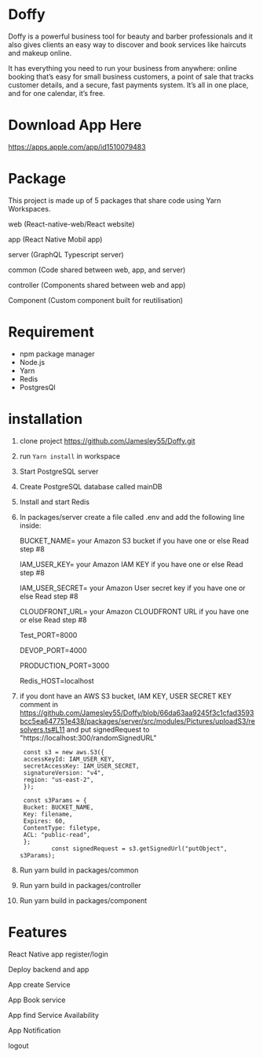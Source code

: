# Doffy
Doffy is a powerful business tool for beauty and barber professionals and it also gives clients an easy way to discover and book services like haircuts and makeup online. 

It has everything you need to run your business from anywhere: online booking that’s easy for small business customers, a point of sale that tracks customer details, and a secure, fast payments system. It’s all in one place, and for one calendar, it’s free. 

# Download App Here 

 https://apps.apple.com/app/id1510079483

# Package 

This project is made up of 5 packages that share code using Yarn Workspaces.

web (React-native-web/React website)

app (React Native Mobil app)

server (GraphQL Typescript server)

common (Code shared between web, app, and server)

controller (Components shared between web and app)

Component (Custom component built for reutilisation)

# Requirement 
 - npm package manager 
 - Node.js 
 - Yarn 
 - Redis 
 - PostgresQl

# installation

1. clone project https://github.com/Jamesley55/Doffy.git
    
2. run `Yarn install` in workspace 
    
3. Start PostgreSQL server
    
4. Create PostgreSQL database called mainDB
   
5. Install and start Redis

6. In packages/server create a file called .env and add the following line inside:

    BUCKET_NAME= your Amazon S3 bucket if you have one or else Read step #8
    
    IAM_USER_KEY= your Amazon IAM KEY  if you have one or else Read step #8
    
    IAM_USER_SECRET= your Amazon User secret key if you have one or else Read step #8
    
    CLOUDFRONT_URL= your Amazon CLOUDFRONT URL if you have one or else Read step #8
    
    Test_PORT=8000
    
    DEVOP_PORT=4000
    
    PRODUCTION_PORT=3000
    
    Redis_HOST=localhost
    

7. if you dont have an AWS S3 bucket, IAM KEY, USER SECRET KEY comment in https://github.com/Jamesley55/Doffy/blob/66da63aa9245f3c1cfad3593bcc5ea647751e438/packages/server/src/modules/Pictures/uploadS3/resolvers.ts#L11
and put signedRequest to "https://localhost:300/randomSignedURL"

		const s3 = new aws.S3({
		accessKeyId: IAM_USER_KEY,
		secretAccessKey: IAM_USER_SECRET,
		signatureVersion: "v4",
		region: "us-east-2",
		});

		const s3Params = {
		Bucket: BUCKET_NAME,
		Key: filename,
		Expires: 60,
		ContentType: filetype,
		ACL: "public-read",
		};
                const signedRequest = s3.getSignedUrl("putObject", s3Params);

8. Run yarn build in packages/common

9. Run yarn build in packages/controller

10. Run yarn build in packages/component

 

# Features 

React Native app register/login

Deploy backend and app

App create Service

App Book service 

App find  Service Availability

App Notification 

logout
